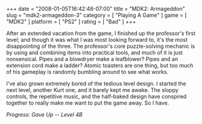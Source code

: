 +++
date = "2008-01-05T16:42:48-07:00"
title = "MDK2: Armageddon"
slug = "mdk2-armageddon-3"
category = [ "Playing A Game" ]
game = [ "MDK2" ]
platform = [ "PS2" ]
rating = [ "Bad" ]
+++

After an extended vacation from the game, I finished up the professor's first level; and though it was what I was most looking forward to, it's the most disappointing of the three.  The professor's core puzzle-solving mechanic is by using and combining items into practical tools, and much of it is just nonsensical.  Pipes and a blowdryer make a leafblower?  Pipes and an extension cord make a ladder?  Atomic toasters are one thing, but too much of his gameplay is randomly bumbling around to see what works.

I've also grown extremely bored of the tedious level design.  I started the next level, another Kurt one, and it barely kept me awake.  The sloppy controls, the repetitive music, and the half-baked design have conspired together to really make me want to put the game away.  So I have.

<i>Progress: Gave Up -- Level 4B</i>